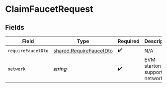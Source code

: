 # ClaimFaucetRequest


## Fields

| Field                                                                     | Type                                                                      | Required                                                                  | Description                                                               | Example                                                                   |
| ------------------------------------------------------------------------- | ------------------------------------------------------------------------- | ------------------------------------------------------------------------- | ------------------------------------------------------------------------- | ------------------------------------------------------------------------- |
| `requireFaucetDto`                                                        | [shared.RequireFaucetDto](../../../sdk/models/shared/requirefaucetdto.md) | :heavy_check_mark:                                                        | N/A                                                                       |                                                                           |
| `network`                                                                 | *string*                                                                  | :heavy_check_mark:                                                        | EVM starton supported network.                                            | polygon-mumbai                                                            |